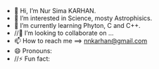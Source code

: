 - 👋 Hi, I’m Nur Sima KARHAN.
- 👀 I’m interested in Science, mosty Astrophisics.
- 🌱 I’m currently learning Phyton, C and C++.
- //💞️ I’m looking to collaborate on ...
- 📫 How to reach me ==> nnkarhan@gmail.com
- 😄 Pronouns:
- //⚡ Fun fact:

<!---
16NK/16NK is a ✨ special ✨ repository because its `README.md` (this file) appears on your GitHub profile.
You can click the Preview link to take a look at your changes.
--->
